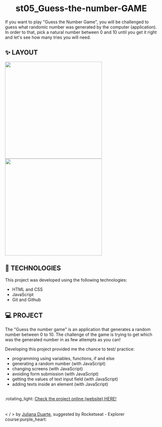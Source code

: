 <h1 align="center">st05_Guess-the-number-GAME </h1>

<p> If you want to play "Guess the Number Game", you will be challenged to guess what randomic number was generated by the computer (application). In order to that, pick a natural number between 0 and 10 until you get it right and let's see how many tries you will need.</p>

## :sparkles: LAYOUT
<span align="center">
 <img src="https://user-images.githubusercontent.com/70992473/235786707-330728ab-1df1-4385-9d06-ff39f29c435d.png" height="320px" />
 <img src="https://user-images.githubusercontent.com/70992473/235808126-05fdae9a-2b9d-4ce7-a1a1-e3a13a221477.png" height="320px" />
</span>

## 🚀 TECHNOLOGIES

This project was developed using the following technologies:

- HTML and CSS
- JavaScript
- Git and Github

## 💻 PROJECT

The "Guess the number game" is an application that generates a random number between 0 to 10. The challenge of the game is trying to get which was the generated number in as few attempts as you can! 

Developing this project provided me the chance to test/ practice:
  * programming using variables, functions, if and else 
  * generating a random number (with JavaScript)
  * changing screens (with JavaScript)
  * avoiding form submission (with JavaScript)
  * getting the values of text input field (with JavaScript)
  * adding texts inside an element (with JavaScript)

<br>
 :rotating_light: 
 <a href = "https://dupoisk.github.io/st05_Guess-the-number-GAME/"> Check the project online (website) HERE! </a>
<br>
<br>
<br>
< / > by <a href ="https://www.linkedin.com/in/juliana-duarte-5a0742140/">Juliana Duarte</a>, suggested by Rocketseat - Explorer course:purple_heart:
                                                                                   



